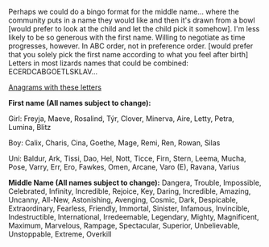 Perhaps we could do a bingo format for the middle name... where the community puts in a name they would like and then it's drawn from a bowl [would prefer to look at the child and let the child pick it somehow]. 
I'm less likely to be so generous with the first name. Willing to negotiate as time progresses, however. In ABC order, not in preference order. [would prefer that you solely pick the first name according to what you feel after birth]
Letters in most lizards names that could be combined: ECERDCABGOETLSKLAV...

[Anagrams with these letters](https://word.tips/unscramble/ECERDCABGOETLSK?v=v348)

**First name (All names subject to change):**

Girl: Freyja, Maeve, Rosalind, Týr, Clover, Minerva, Aire, Letty, Petra, Lumina, Blitz

Boy: Calix, Charis, Cina, Goethe, Mage, Remi, Ren, Rowan, Silas

Uni: Baldur, Ark, Tissi, Dao, Hel, Nott, Ticce, Firn, Stern, Leema, Mucha, Pose, Varry, Err, Ero, Fawkes, Omen, Arcane, Varo (E), Ravana, Varius

**Middle Name (All names subject to change):**
Dangera, Trouble, Impossible, Celebrated, Infinity, Incredible, Rejoice, Key, Daring, Incredible, Amazing, Uncanny, All-New, Astonishing, Avenging, Cosmic, Dark, Despicable, Extraordinary, Fearless, Friendly, Immortal, Sinister, Infamous, Invincible, Indestructible, International, Irredeemable, Legendary, Mighty, Magnificent, Maximum, Marvelous, Rampage, Spectacular, Superior, Unbelievable, Unstoppable, Extreme, Overkill
